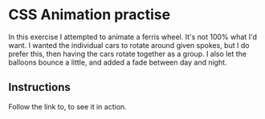 # CSS Animation practise

In this exercise I attempted to animate a ferris wheel. It's not 100% what I'd want. I wanted the individual cars to rotate around given spokes, but I do prefer this, then having the cars rotate together as a group. I also let the balloons bounce a little, and added a fade between day and night.

## Instructions

Follow the link to, to see it in action.

